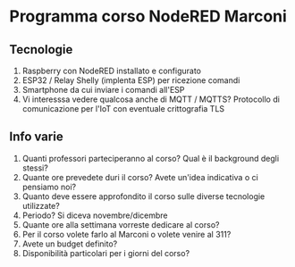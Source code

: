 # Programma corso NodeRED Marconi

## Tecnologie

1. Raspberry con NodeRED installato e configurato
2. ESP32 / Relay Shelly (implenta ESP) per ricezione comandi
3. Smartphone da cui inviare i comandi all'ESP
4. Vi interesssa vedere qualcosa anche di MQTT / MQTTS? Protocollo di comunicazione per l'IoT con eventuale crittografia TLS

## Info varie

1. Quanti professori parteciperanno al corso? Qual è il background degli stessi?
2. Quante ore prevedete duri il corso? Avete un'idea indicativa o ci pensiamo noi?
3. Quanto deve essere approfondito il corso sulle diverse tecnologie utilizzate?
4. Periodo? Si diceva novembre/dicembre
5. Quante ore alla settimana vorreste dedicare al corso?
6. Per il corso volete farlo al Marconi o volete venire al 311?
7. Avete un budget definito?
8. Disponibilità particolari per i giorni del corso?
